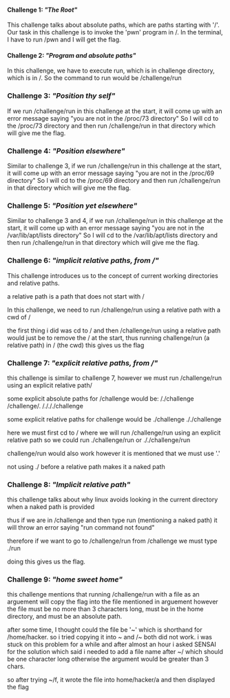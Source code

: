 #### Challenge 1: _"The Root"_
This challenge talks about absolute paths, which are paths starting with '/'. 
Our task in this challenge is to invoke the 'pwn' program in /. 
In the terminal, I have to run /pwn and I will get the flag.

#### Challenge 2: _"Program and absolute paths"_
In this challenge, we have to execute run, which is in challenge directory, which is in /.
So the command to run would be /challenge/run

### Challenge 3: _"Position thy self"_
If we run /challenge/run in this challenge at the start, it will come up with an error message saying "you are not in the /proc/73 directory"
So I will cd to the /proc/73 directory and then run /challenge/run in that directory which will give me the flag.

### Challenge 4: _"Position elsewhere"_
Similar to challenge 3, if we run /challenge/run in this challenge at the start, it will come up with an error message saying "you are not in the /proc/69 directory"
So I will cd to the /proc/69 directory and then run /challenge/run in that directory which will give me the flag.

### Challenge 5: _"Position yet elsewhere"_
Similar to challenge 3 and 4, if we run /challenge/run in this challenge at the start, it will come up with an error message saying "you are not in the /var/lib/apt/lists directory"
So I will cd to the /var/lib/apt/lists directory and then run /challenge/run in that directory which will give me the flag.

### Challenge 6: _"implicit relative paths, from /"_
This challenge introduces us to the concept of current working directories and relative paths.

a relative path is a path that does not start with /

In this challenge, we need to run /challenge/run using a relative path with a cwd of /

the first thing i did was cd to /
and then /challenge/run using a relative path would just be to remove the / at the start, thus running challenge/run (a relative path) in / (the cwd)
this gives us the flag

### Challenge 7: _"explicit relative paths, from /"_
this challenge is similar to challenge 7, however we must run /challenge/run using an explicit relative path/

some explicit absolute paths for /challenge would be:
/./challenge
/challenge/.
/./././challenge

some explicit relative paths for challenge would be
./challenge
././challenge


here we must first cd to /
where we will run /challenge/run using an explicit relative path
so we could run ./challenge/run or ././challenge/run

challenge/run would also work however it is mentioned that we must use '.' 

not using ./ before a relative path makes it a naked path

### Challenge 8: _"Implicit relative path"_
this challenge talks about why linux avoids looking in the current directory when a naked path is provided

thus if we are in /challenge and then type run (mentioning a naked path) it will throw an error saying "run command not found"

therefore if we want to go to /challenge/run from /challenge
we must type ./run

doing this gives us the flag.

### Challenge 9: _"home sweet home"_
this challenge mentions that running /challenge/run with a file as an arguement will copy the flag into the file mentioned in arguement however the file must be no more than 3 characters long, must be in the home directory, and must be an absolute path.

after some time,  I thought could the file be '~' which is shorthand for /home/hacker. so i tried copying it into ~ and /~ both did not work. i was stuck on this problem for a while and after almost an hour i asked SENSAI for the solution which said i needed to add a file name after ~/ which should be one character long otherwise the argument would be greater than 3 chars.

so after trying ~/f, it wrote the file into home/hacker/a and then displayed the flag

